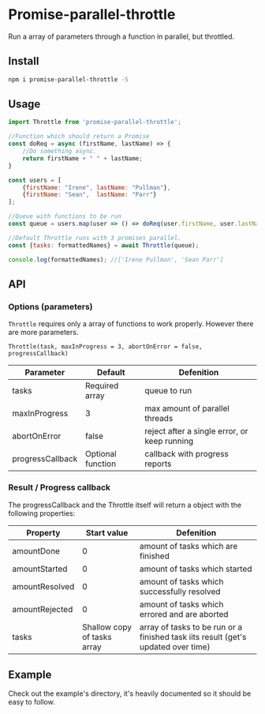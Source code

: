 # Promise-parallel-throttle
Run a array of parameters through a function in parallel, but throttled.

## Install 
```bash
npm i promise-parallel-throttle -S
```

## Usage

```js
import Throttle from 'promise-parallel-throttle';

//Function which should return a Promise
const doReq = async (firstName, lastName) => {
    //Do something async.
    return firstName + " " + lastName;
}

const users = [
    {firstName: "Irene", lastName: "Pullman"},
    {firstName: "Sean",  lastName: "Parr"}
];

//Queue with functions to be run
const queue = users.map(user => () => doReq(user.firstName, user.lastName));

//Default Throttle runs with 3 promises parallel.
const {tasks: formattedNames} = await Throttle(queue);

console.log(formattedNames); //['Irene Pullman', 'Sean Parr']
```

## API
### Options (parameters)
`Throttle` requires only a array of functions to work properly. However there are more parameters.

`Throttle(task, maxInProgress = 3, abortOnError = false, progressCallback)`

|Parameter|Default|Defenition|
|---|---|---|
|tasks|Required array|queue to run|
|maxInProgress |3| max amount of parallel threads|
|abortOnError |false| reject after a single error, or keep running|
|progressCallback |Optional function| callback with progress reports|

### Result / Progress callback
The progressCallback and the Throttle itself will return a object with the following properties:

|Property|Start value|Defenition|
|---|---|---|
|amountDone|0|amount of tasks which are finished|
|amountStarted|0|amount of tasks which started|
|amountResolved|0|amount of tasks which successfully resolved|
|amountRejected|0|amount of tasks which errored and are aborted|
|tasks|Shallow copy of tasks array|array of tasks to be run or a finished task iits result (get's updated over time)|

## Example
Check out the example's directory, it's heavily documented so it should be easy to follow.